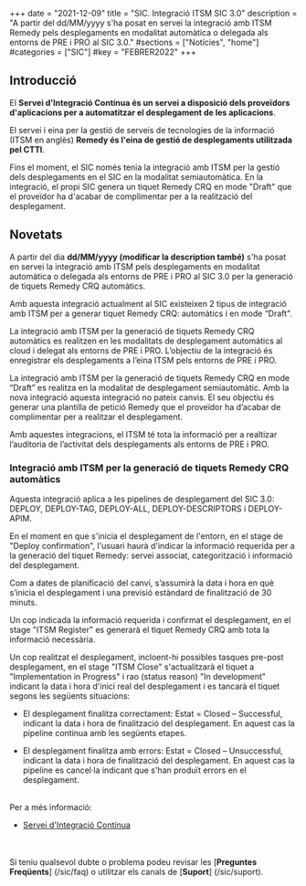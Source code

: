 +++
date        = "2021-12-09"
title       = "SIC. Integració ITSM SIC 3.0"
description = "A partir del dd/MM/yyyy s'ha posat en servei la integració amb ITSM Remedy pels desplegaments en modalitat automàtica o delegada als entorns de PRE i PRO al SIC 3.0."
#sections    = ["Notícies", "home"]
#categories  = ["SIC"]
#key         = "FEBRER2022"
+++

## Introducció

El **Servei d'Integració Contínua és un servei a disposició dels proveïdors d'aplicacions per a automatitzar el desplegament
de les aplicacions**. 

El servei i eina per la gestió de serveis de tecnologies de la informació (ITSM en anglès) **Remedy és l'eina de gestió de desplegaments utilitzada pel CTTI**.

Fins el moment, el SIC només tenia la integració amb ITSM per la gestió dels desplegaments en el SIC en la modalitat semiautomàtica. En la integració, el propi SIC genera un tiquet Remedy CRQ en mode "Draft" que el proveïdor ha d'acabar de complimentar per a la realització del desplegament.

## Novetats

A partir del dia **dd/MM/yyyy (modificar la description també)** s'ha posat en servei la integració amb ITSM pels desplegaments en modalitat automàtica o delegada als entorns de PRE i PRO al SIC 3.0 per la generació de tiquets Remedy CRQ automàtics.

Amb aquesta integració actualment al SIC existeixen 2 tipus de integració amb ITSM per a generar tiquet Remedy CRQ: automàtics i en mode “Draft”.

La integració amb ITSM per la generació de tiquets Remedy CRQ automàtics es realitzen en les modalitats de desplegament automàtics al cloud i delegat als entorns de PRE i PRO. L’objectiu de la integració és enregistrar els desplegaments a l’eina ITSM pels entorns de PRE i PRO.

La integració amb ITSM per la generació de tiquets Remedy CRQ en mode “Draft” es realitza en la modalitat de desplegament semiautomàtic. Amb la nova integració aquesta integració no pateix canvis. El seu objectiu és generar una plantilla de petició Remedy que el proveïdor ha d’acabar de complimentar per a realitzar el desplegament.

Amb aquestes integracions, el ITSM té tota la informació per a realtizar l’auditoria de l’activitat dels desplegaments als entorns de PRE i PRO.


### Integració amb ITSM per la generació de tiquets Remedy CRQ automàtics

Aquesta integració aplica a les pipelines de desplegament del SIC 3.0: DEPLOY, DEPLOY-TAG, DEPLOY-ALL, DEPLOY-DESCRIPTORS i DEPLOY-APIM.

En el moment en que s'inicia el desplegament de l'entorn, en el stage de "Deploy confirmation", l'usuari haurà d'indicar la informació requerida per a la generació del tiquet Remedy: servei associat, categorització i informació del desplegament.

Com a dates de planificació del canvi, s’assumirà la data i hora en què s’inicia el desplegament i una previsió estàndard de finalització de 30 minuts.

Un cop indicada la informació requerida i confirmat el desplegament, en el stage "ITSM Register" es generarà el tiquet Remedy CRQ amb tota la informació necessària.

Un cop realitzat el desplegament, incloent-hi possibles tasques pre-post desplegament, en el stage "ITSM Close" s'actualitzarà el tiquet a "Implementation in Progress" i rao (status reason) "In development" indicant la data i hora d'inici real del desplegament i es tancarà el tiquet segons les següents situacions:

- El desplegament finalitza correctament: Estat = Closed – Successful, indicant la data i hora de finalització del desplegament. En aquest cas la pipeline continua amb les següents etapes.

- El desplegament finalitza amb errors: Estat = Closed – Unsuccessful, indicant la data i hora de finalització del desplegament. En aquest cas la pipeline es cancel·la indicant que s'han produït errors en el desplegament.
   

<br/>
Per a més informació:

- [Servei d'Integració Contínua](/sic30-serveis/ci/)

<br/><br/>
Si teniu qualsevol dubte o problema podeu revisar les [**Preguntes Freqüents**] (/sic/faq) o utilitzar els canals de [**Suport**] (/sic/suport).
